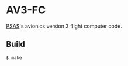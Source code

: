 # AV3-FC

[PSAS](http://psas.pdx.edu/)'s avionics version 3 flight computer code.

## Build

    $ make

